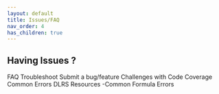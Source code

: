 ```yaml
---
layout: default
title: Issues/FAQ
nav_order: 4
has_children: true
---
```


## Having Issues ?

FAQ
Troubleshoot
Submit a bug/feature
Challenges with Code Coverage
Common Errors
DLRS Resources
-Common Formula Errors
